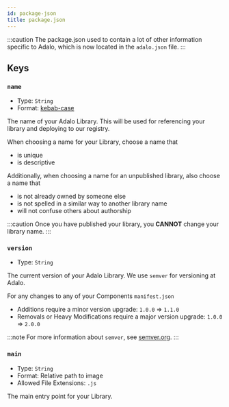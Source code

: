 ```yaml
---
id: package-json
title: package.json
---
```

<!-- TODO: this is the same as the other package.json page, is there any way to make them different -->
:::caution
The package.json used to contain a lot of other information specific to Adalo, which is now located in the `adalo.json` file.
:::

## Keys

### `name`

- Type: `String`
- Format: [kebab-case](https://en.wiktionary.org/wiki/kebab_case)

The name of your Adalo Library. This will be used for referencing your library and deploying to our registry.

When choosing a name for your Library, choose a name that

- is unique
- is descriptive

Additionally, when choosing a name for an unpublished library, also choose a name that

- is not already owned by someone else
- is not spelled in a similar way to another library name
- will not confuse others about authorship

:::caution
Once you have published your library, you **CANNOT** change your library name.
:::

### `version`

- Type: `String`

The current version of your Adalo Library. We use `semver` for versioning at Adalo.

For any changes to any of your Components `manifest.json`

- Additions require a minor version upgrade: `1.0.0` => `1.1.0`
- Removals or Heavy Modifications require a major version upgrade: `1.0.0` => `2.0.0`

:::note
For more information about `semver`, see [semver.org](https://semver.org/).
:::

### `main`

- Type: `String`
- Format: Relative path to image
- Allowed File Extensions: `.js`

The main entry point for your Library.
